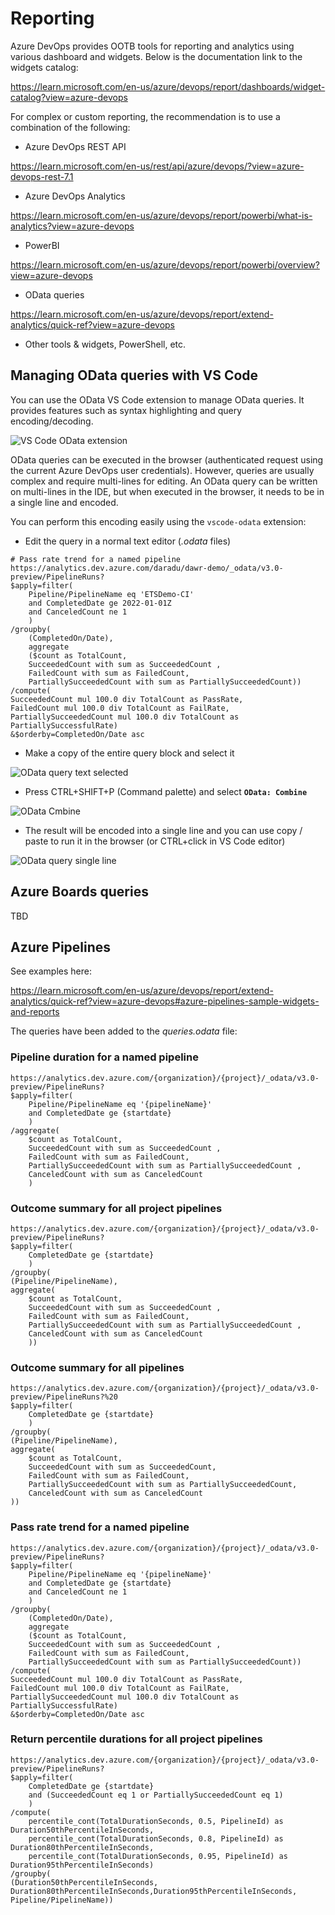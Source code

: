 # Reporting

Azure DevOps provides OOTB tools for reporting and analytics using various dashboard and widgets.
Below is the documentation link to the widgets catalog:

https://learn.microsoft.com/en-us/azure/devops/report/dashboards/widget-catalog?view=azure-devops

For complex or custom reporting, the recommendation is to use a combination of the following:
- Azure DevOps REST API

https://learn.microsoft.com/en-us/rest/api/azure/devops/?view=azure-devops-rest-7.1

- Azure DevOps Analytics

https://learn.microsoft.com/en-us/azure/devops/report/powerbi/what-is-analytics?view=azure-devops

- PowerBI

https://learn.microsoft.com/en-us/azure/devops/report/powerbi/overview?view=azure-devops

- OData queries

https://learn.microsoft.com/en-us/azure/devops/report/extend-analytics/quick-ref?view=azure-devops

- Other tools & widgets, PowerShell, etc.

## Managing OData queries with VS Code

You can use the OData VS Code extension to manage OData queries. It provides features such as syntax highlighting and query encoding/decoding.

![VS Code OData extension](./images/01-vscode-odata.png)

OData queries can be executed in the browser (authenticated request using the current Azure DevOps user credentials).
However, queries are usually complex and require multi-lines for editing.
An OData query can be written on multi-lines in the IDE, but when executed in the browser, it needs to be in a single line and encoded.

You can perform this encoding easily using the `vscode-odata` extension:

- Edit the query in a normal text editor (*.odata* files)

``` OData
# Pass rate trend for a named pipeline
https://analytics.dev.azure.com/daradu/dawr-demo/_odata/v3.0-preview/PipelineRuns?
$apply=filter(
	Pipeline/PipelineName eq 'ETSDemo-CI'
	and CompletedDate ge 2022-01-01Z
	and CanceledCount ne 1
	)
/groupby(
	(CompletedOn/Date),
	aggregate
	($count as TotalCount,
	SucceededCount with sum as SucceededCount ,
	FailedCount with sum as FailedCount,
	PartiallySucceededCount with sum as PartiallySucceededCount))
/compute(
SucceededCount mul 100.0 div TotalCount as PassRate,
FailedCount mul 100.0 div TotalCount as FailRate,
PartiallySucceededCount mul 100.0 div TotalCount as PartiallySuccessfulRate)
&$orderby=CompletedOn/Date asc

```

- Make a copy of the entire query block and select it

![OData query text selected](./images/02-odata-query-selected.png)

- Press CTRL+SHIFT+P (Command palette) and select **`OData: Combine`**

![OData Cmbine](./images/03-odata-combine.png)

- The result will be encoded into a single line and you can use copy / paste to run it in the browser (or CTRL+click in VS Code editor)

![OData query single line](./images/04-odata-query-single-line.png)


## Azure Boards queries

TBD


## Azure Pipelines

See examples here:

https://learn.microsoft.com/en-us/azure/devops/report/extend-analytics/quick-ref?view=azure-devops#azure-pipelines-sample-widgets-and-reports

The queries have been added to the *queries.odata* file:



### Pipeline duration for a named pipeline

``` OData
https://analytics.dev.azure.com/{organization}/{project}/_odata/v3.0-preview/PipelineRuns?
$apply=filter(
	Pipeline/PipelineName eq '{pipelineName}'
	and CompletedDate ge {startdate}
	)
/aggregate(
	$count as TotalCount,
	SucceededCount with sum as SucceededCount ,
	FailedCount with sum as FailedCount,
	PartiallySucceededCount with sum as PartiallySucceededCount ,
	CanceledCount with sum as CanceledCount
	)
```

### Outcome summary for all project pipelines

``` OData
https://analytics.dev.azure.com/{organization}/{project}/_odata/v3.0-preview/PipelineRuns?
$apply=filter(
    CompletedDate ge {startdate}
    )
/groupby(
(Pipeline/PipelineName),
aggregate(
    $count as TotalCount,
    SucceededCount with sum as SucceededCount ,
    FailedCount with sum as FailedCount,
    PartiallySucceededCount with sum as PartiallySucceededCount ,
    CanceledCount with sum as CanceledCount
    ))
```

### Outcome summary for all pipelines

``` OData
https://analytics.dev.azure.com/{organization}/{project}/_odata/v3.0-preview/PipelineRuns?%20
$apply=filter(
	CompletedDate ge {startdate}
	)
/groupby(
(Pipeline/PipelineName), 
aggregate(
	$count as TotalCount,
	SucceededCount with sum as SucceededCount,
	FailedCount with sum as FailedCount,
	PartiallySucceededCount with sum as PartiallySucceededCount,
	CanceledCount with sum as CanceledCount
))
```

### Pass rate trend for a named pipeline

``` OData
https://analytics.dev.azure.com/{organization}/{project}/_odata/v3.0-preview/PipelineRuns?
$apply=filter(
	Pipeline/PipelineName eq '{pipelineName}'
	and CompletedDate ge {startdate}
	and CanceledCount ne 1
	)
/groupby(
	(CompletedOn/Date),
	aggregate
	($count as TotalCount,
	SucceededCount with sum as SucceededCount ,
	FailedCount with sum as FailedCount,
	PartiallySucceededCount with sum as PartiallySucceededCount))
/compute(
SucceededCount mul 100.0 div TotalCount as PassRate,
FailedCount mul 100.0 div TotalCount as FailRate,
PartiallySucceededCount mul 100.0 div TotalCount as PartiallySuccessfulRate)
&$orderby=CompletedOn/Date asc
```

### Return percentile durations for all project pipelines

``` OData
https://analytics.dev.azure.com/{organization}/{project}/_odata/v3.0-preview/PipelineRuns?
$apply=filter(
    CompletedDate ge {startdate}
    and (SucceededCount eq 1 or PartiallySucceededCount eq 1)
    )
/compute(
    percentile_cont(TotalDurationSeconds, 0.5, PipelineId) as Duration50thPercentileInSeconds,
    percentile_cont(TotalDurationSeconds, 0.8, PipelineId) as Duration80thPercentileInSeconds,
    percentile_cont(TotalDurationSeconds, 0.95, PipelineId) as Duration95thPercentileInSeconds)
/groupby(
(Duration50thPercentileInSeconds, Duration80thPercentileInSeconds,Duration95thPercentileInSeconds, Pipeline/PipelineName))
```

